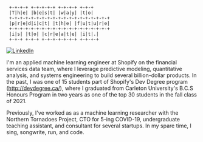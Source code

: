 ```
 +-+-+-+ +-+-+-+-+ +-+-+-+ +-+-+       
 |T|h|e| |b|e|s|t| |w|a|y| |t|o|       
 +-+-+-+-+-+-+-+-+-+-+-+-+-+-+-+-+-+-+ 
 |p|r|e|d|i|c|t| |t|h|e| |f|u|t|u|r|e| 
 +-+-+-+-+-+-+-+-+-+-+-+-+-+-+-+-+-+-+ 
 |i|s| |t|o| |c|r|e|a|t|e| |i|t|.|     
 +-+-+ +-+-+ +-+-+-+-+-+-+ +-+-+-+
```

<!-- --- Social Icons --- -->
[![LinkedIn](https://img.shields.io/badge/LinkedIn-blue?style=flat&logo=Linkedin&logoColor=white&link=https://www.linkedin.com/in/willrwang/)](https://www.linkedin.com/in/willrwang/)

<!-- --- About Me --- -->	
I'm an applied machine learning engineer at Shopify on the financial services data team, where I leverage predictive modeling, quantitative analysis, and systems engineering to build several billion-dollar products. In the past, I was one of 15 students part of Shopify's Dev Degree program (http://devdegree.ca/), where I graduated from Carleton University's B.C.S Honours Program in two years as one of the top 30 students in the fall class of 2021.

Previously, I've worked as as a machine learning researcher with the Northern Tornadoes Project, CTO for 5-ing COVID-19, undergraduate teaching assistant, and consultant for several startups. In my spare time, I sing, songwrite, run, and code.
